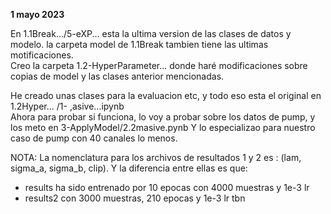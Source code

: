 **1 mayo 2023**  

En 1.1Break.../5-eXP... esta la ultima version de las clases de datos y modelo. la carpeta model de 1.1Break tambien tiene las ultimas motificaciones.  
Creo la carpeta 1.2-HyperParameter... donde haré modificaciones sobre copias de model y las clases anterior mencionadas.  


He creado unas clases para la evaluacion etc, y todo eso esta el original en 1.2Hyper... /1- ,asive...ipynb  
Ahora para probar si funciona, lo voy a probar sobre los datos de pump, y los meto en 3-ApplyModel/2.2masive.pynb  Y lo especializao para nuestro caso de pump con 40 canales lo menos.


NOTA: La nomenclatura para los archivos de resultados 1 y 2 es : (lam, sigma_a, sigma_b, clip). Y la diferencia entre ellas es que:  
- results ha sido entrenado por 10 epocas con 4000 muestras y 1e-3 lr
- results2 con 3000 muestras, 210 epocas y 1e-3 lr tbn
